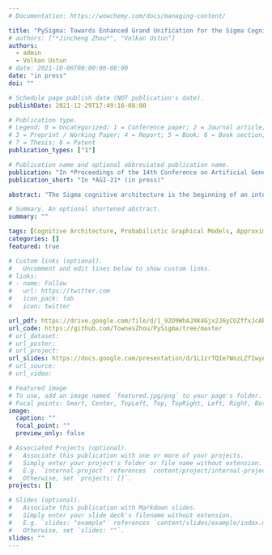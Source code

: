 ```yaml
---
# Documentation: https://wowchemy.com/docs/managing-content/

title: "PySigma: Towards Enhanced Grand Unification for the Sigma Cognitive Architecture"
# authors: ["*Jincheng Zhou*", "Volkan Ustun"]
authors:
  - admin
  - Volkan Ustun
# date: 2021-10-06T00:00:00-08:00
date: "in press"
doi: ""

# Schedule page publish date (NOT publication's date).
publishDate: 2021-12-29T17:49:16-08:00

# Publication type.
# Legend: 0 = Uncategorized; 1 = Conference paper; 2 = Journal article;
# 3 = Preprint / Working Paper; 4 = Report; 5 = Book; 6 = Book section;
# 7 = Thesis; 8 = Patent
publication_types: ["1"]

# Publication name and optional abbreviated publication name.
publication: "In *Proceedings of the 14th Conference on Artificial General Intelligence* (in press)"
publication_short: "In *AGI-21* (in press)"

abstract: "The Sigma cognitive architecture is the beginning of an integrated computational model of intelligent behavior aimed at the grand goal of articial general intelligence (AGI). However, whereas it has been proven to be capable of modeling a wide range of intelligent behaviors, the existing implementation of Sigma has suered from several signicant limitations. The most prominent one is the inadequate support for inference and learning on continuous variables. In this article, we propose solutions for this limitation that should together enhance Sigma's level of grand unication; that is, its ability to span both traditional cognitive capabilities and key non-cognitive capabilities central to general intelligence, bridging the gap between symbolic, probabilistic, and neural processing. The resulting design changes converge on a more capable version of the architecture called PySigma. We demonstrate such capabilities of PySigma in neural probabilistic processing via deep generative models, specically variational autoencoders, as a concrete example."

# Summary. An optional shortened abstract.
summary: ""

tags: [Cognitive Architecture, Probabilistic Graphical Models, Approximate Inference]
categories: []
featured: true

# Custom links (optional).
#   Uncomment and edit lines below to show custom links.
# links:
# - name: Follow
#   url: https://twitter.com
#   icon_pack: fab
#   icon: twitter

url_pdf: https://drive.google.com/file/d/1_92D9WhAJXK4Gjx2J6yCUZffxJcAblBl/view?usp=sharing
url_code: https://github.com/TownesZhou/PySigma/tree/master
# url_dataset:
# url_poster: 
# url_project:
url_slides: https://docs.google.com/presentation/d/1L1zrTQIe7WozLZfIwyA7cLeo_6mgKs3u2zKJF8liWVc/edit?usp=sharing
# url_source:
# url_video:

# Featured image
# To use, add an image named `featured.jpg/png` to your page's folder. 
# Focal points: Smart, Center, TopLeft, Top, TopRight, Left, Right, BottomLeft, Bottom, BottomRight.
image:
  caption: ""
  focal_point: ""
  preview_only: false

# Associated Projects (optional).
#   Associate this publication with one or more of your projects.
#   Simply enter your project's folder or file name without extension.
#   E.g. `internal-project` references `content/project/internal-project/index.md`.
#   Otherwise, set `projects: []`.
projects: []

# Slides (optional).
#   Associate this publication with Markdown slides.
#   Simply enter your slide deck's filename without extension.
#   E.g. `slides: "example"` references `content/slides/example/index.md`.
#   Otherwise, set `slides: ""`.
slides: ""
---
```

